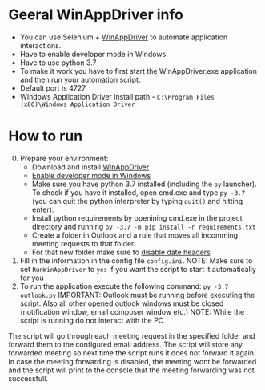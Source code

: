 # Geeral WinAppDriver info

* You can use Selenium + [WinAppDriver](https://github.com/microsoft/WinAppDriver) to automate application interactions.
* Have to enable developer mode in Windows
* Have to use python 3.7
* To make it work you have to first start the WinAppDriver.exe application and then run your automation script.
* Default port is 4727
* Windows Application Driver install path - `C:\Program Files (x86)\Windows Application Driver`

# How to run

0. Prepare your environment:
    * Download and install [WinAppDriver](https://github.com/microsoft/WinAppDriver)
    * [Enable developer mode in Windows](https://learn.microsoft.com/en-us/windows/apps/get-started/enable-your-device-for-development)
    * Make sure you have python 3.7 installed (including the `py` launcher). To
      check if you have it installed, open cmd.exe and type `py -3.7` (you can
      quit the python interpreter by typing `quit()` and hitting enter).
    * Install python requirements by openining cmd.exe in the project directory
      and running `py -3.7 -m pip install -r requirements.txt`
    * Create a folder in Outlook and a rule that moves all incomming meeting
      requests to that folder.
    * For that new folder make sure to [disable date headers](https://answers.microsoft.com/en-us/outlook_com/forum/all/how-do-i-remove-the-date-grouping-in-the-new/e3267590-6abd-4545-b8c4-ddf9317dbbd7)
1. Fill in the information in the config file `config.ini`.
    NOTE: Make sure to set `RunWinAppDriver` to `yes` if you want the script to
    start it automatically for you
2. To run the application execute the following command: `py -3.7 outlook.py`
    IMPORTANT: Outlook must be running before executing the script. Also all
    other opened outlook windows must be closed (notification window, email
    composer window etc.)
    NOTE: While the script is running do not interact with the PC


The script will go through each meeting request in the specified folder and
forward them to the configured email address. The script will store any forwarded
meeting so next time the script runs it does not forward it again. In case the
meeting forwarding is disabled, the meeting wont be forwarded and the script will
print to the console that the meeting forwarding was not successfull.


